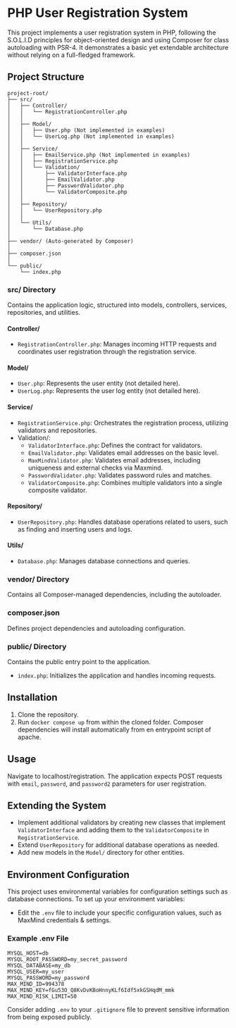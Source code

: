 
# PHP User Registration System

This project implements a user registration system in PHP, following the S.O.L.I.D principles for object-oriented design and using Composer for class autoloading with PSR-4. It demonstrates a basic yet extendable architecture without relying on a full-fledged framework.

## Project Structure

```plaintext
project-root/
├── src/
│   ├── Controller/
│   │   └── RegistrationController.php
│   │
│   ├── Model/
│   │   ├── User.php (Not implemented in examples)
│   │   └── UserLog.php (Not implemented in examples)
│   │
│   ├── Service/
│   │   ├── EmailService.php (Not implemented in examples)
│   │   ├── RegistrationService.php
│   │   └── Validation/
│   │       ├── ValidatorInterface.php
│   │       ├── EmailValidator.php
│   │       ├── PasswordValidator.php
│   │       └── ValidatorComposite.php
│   │
│   ├── Repository/
│   │   └── UserRepository.php
│   │
│   └── Utils/
│       └── Database.php
│
├── vendor/ (Auto-generated by Composer)
│
├── composer.json
│
└── public/
    └── index.php
```

### src/ Directory

Contains the application logic, structured into models, controllers, services, repositories, and utilities.

#### Controller/

- `RegistrationController.php`: Manages incoming HTTP requests and coordinates user registration through the registration service.

#### Model/

- `User.php`: Represents the user entity (not detailed here).
- `UserLog.php`: Represents the user log entity (not detailed here).

#### Service/

- `RegistrationService.php`: Orchestrates the registration process, utilizing validators and repositories.
- Validation/:
  - `ValidatorInterface.php`: Defines the contract for validators.
  - `EmailValidator.php`: Validates email addresses on the basic level.
  - `MaxMindValidator.php`: Validates email addresses, including uniqueness and external checks via Maxmind.
  - `PasswordValidator.php`: Validates password rules and matches.
  - `ValidatorComposite.php`: Combines multiple validators into a single composite validator.

#### Repository/

- `UserRepository.php`: Handles database operations related to users, such as finding and inserting users and logs.

#### Utils/

- `Database.php`: Manages database connections and queries.

### vendor/ Directory

Contains all Composer-managed dependencies, including the autoloader.

### composer.json

Defines project dependencies and autoloading configuration.

### public/ Directory

Contains the public entry point to the application.

- `index.php`: Initializes the application and handles incoming requests.

## Installation

1. Clone the repository.
2. Run `docker compose up` from within the cloned folder. Composer dependencies will 
install automatically from en entrypoint script of apache.

## Usage

Navigate to localhost/registration. The application expects POST requests with `email`, `password`, and `password2` parameters for user registration.

## Extending the System

- Implement additional validators by creating new classes that implement `ValidatorInterface` and adding them to the `ValidatorComposite` in `RegistrationService`.
- Extend `UserRepository` for additional database operations as needed.
- Add new models in the `Model/` directory for other entities.

## Environment Configuration

This project uses environmental variables for configuration settings such as database connections. To set up your environment variables:

- Edit the `.env` file to include your specific configuration values, such as MaxMind credentials & settings.

### Example .env File

```plaintext
MYSQL_HOST=db
MYSQL_ROOT_PASSWORD=my_secret_password
MYSQL_DATABASE=my_db
MYSQL_USER=my_user
MYSQL_PASSWORD=my_password
MAX_MIND_ID=994378
MAX_MIND_KEY=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
MAX_MIND_RISK_LIMIT=50
```

Consider adding `.env` to your `.gitignore` file to prevent sensitive information from being exposed publicly.
